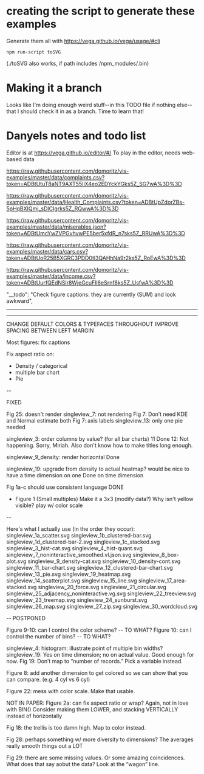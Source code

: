 
# creating the script to generate these examples 
Generate them all with https://vega.github.io/vega/usage/#cli 

    npm run-script toSVG

(./toSVG also works, if path includes /npm_modules/.bin)

# Making it a branch
Looks like I'm doing enough weird stuff--in this TODO file if nothing else--that I should check it in as a branch. Time to learn that!

# Danyels notes and todo list
Editor is at https://vega.github.io/editor/#/
To play in the editor, needs web-based data

https://raw.githubusercontent.com/domoritz/vis-examples/master/data/complaints.csv?token=ADBtUtuT8aNT9AXT55IiX4eo2EDYckYGks5Z_SG7wA%3D%3D

https://raw.githubusercontent.com/domoritz/vis-examples/master/data/Health_Complaints.csv?token=ADBtUpZdorZBs-5pHqBXIQmj_sDICIgrks5Z_RQwwA%3D%3D 

https://raw.githubusercontent.com/domoritz/vis-examples/master/data/miserables.json?token=ADBtUmcYwZVPGvhvwPE5ber5xfdR_n7sks5Z_RRUwA%3D%3D

https://raw.githubusercontent.com/domoritz/vis-examples/master/data/cars.csv?token=ADBtUoR25B5XGRC3PDD0tl3QAHhNa9r2ks5Z_RoEwA%3D%3D 

https://raw.githubusercontent.com/domoritz/vis-examples/master/data/income.csv?token=ADBtUurfQEdNSlr8WjeGcuFIl6eSrnf8ks5Z_UsfwA%3D%3D

  "__todo": "Check figure captions: they are currently (SUM) and look awkward", 


---
---



CHANGE DEFAULT COLORS & TYPEFACES THROUGHOUT
IMPROVE SPACING BETWEEN LEFT MARGIN	

Most figures: fix captions

Fix aspect ratio on:
* Density / categorical
* multiple bar chart
* Pie

--
 
FIXED

Fig 25: doesn't render 
singleview_7: not rendering
Fig 7: Don’t need KDE and Normal estimate both
Fig 7: axis labels
singleview_13: only one pie needed

singleview_3: order columns by value? (for all bar charts)
   11 Done
   12: Not happening. Sorry, Miriah. Also don't know how to make titles long enough.

 singleview_9_density: render horizontal
  Done

 singleview_19: upgrade from density to actual heatmap? would be nice to have a time dimension on one
    Done on time dimension

Fig 1a-c should use consistent language
  DONE

* Figure 1 (Small multiples)
  Make it a 3x3 (modify data?)
  Why isn't yellow visible? play w/ color scale

--

Here's what I actually use (in the order they occur):
 singleview_1a_scatter.svg
 singleview_1b_clustered-bar.svg
 singleview_1d_clustered-bar-2.svg
 singleview_1c_stacked.svg
 singleview_3_hist-cat.svg
 singleview_4_hist-quant.svg
 singleview_7_noninteractive_smoothed.vl.json.svg
 singleview_8_box-plot.svg
 singleview_9_density-cat.svg
 singleview_10_density-cont.svg
 singleview_11_bar-chart.svg
 singleview_12_clustered-bar-chart.svg
 singleview_13_pie.svg
 singleview_19_heatmap.svg
 singleview_14_scatterplot.svg
 singleview_15_line.svg
 singleview_17_area-stacked.svg
 singleview_20_force.svg
 singleview_21_circular.svg
 singleview_25_adjacency_noninteractive.vg.svg
 singleview_22_treeview.svg
 singleview_23_treemap.svg
 singleview_24_sunburst.svg
 singleview_26_map.svg
 singleview_27_zip.svg
 singleview_30_wordcloud.svg

--
POSTPONED

Figure 9-10: can I control the color scheme?  -- TO WHAT?
Figure 10: can I control the number of bins? -- TO WHAT?

 singleview_4: histogram: illustrate point of multiple bin widths?
 singleview_19: 
     Yes on time dimension; no on actual value. Good enough for now.
     Fig 19: Don’t map to “number of records.” Pick a variable instead.

Figure 8: add another dimension to get colored so we can show that you can compare. (e.g. 4 cyl vs 6 cyl)

Figure 22: mess with color scale. Make that usable.


NOT IN PAPER:
Figure 2a: can fix aspect ratio or wrap? Again, not in love with BIN()
	Consider making them LOWER, and stacking VERTICALLY instead of horizontally 

Fig 18: the trellis is too damn high. Map to color instead.

Fig 28: perhaps something w/ more diversity to dimensions? The averages really smooth things out a LOT

Fig 29: there are some missing values. Or some amazing coincidences. What does that say aobut the data? Look at the “wagon” line.

